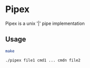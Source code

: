 # Pipex

Pipex is a unix '|' pipe implementation


## Usage

```bash
make

./pipex file1 cmd1 ... cmdn file2 

```
